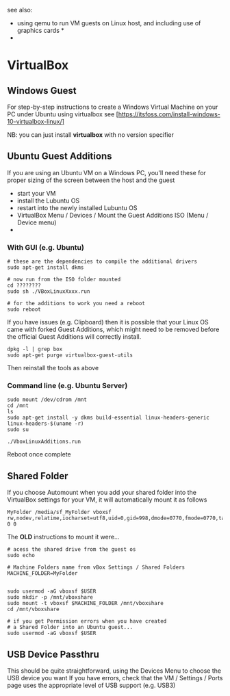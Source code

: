 
see also:

* using qemu to run VM guests on Linux host, and including use of graphics cards
    * 
* 

# VirtualBox

## Windows Guest

For step-by-step instructions to create a Windows Virtual Machine on your PC under Ubuntu using virtualbox see [https://itsfoss.com/install-windows-10-virtualbox-linux/] 

NB: you can just install **virtualbox** with no version specifier


## Ubuntu Guest Additions

If you are using an Ubuntu VM on a Windows PC, 
you'll need these for proper sizing of the screen between the host and the guest

* start your VM
* install the Lubuntu OS
* restart into the newly installed Lubuntu OS
* VirtualBox Menu / Devices / Mount the Guest Additions ISO (Menu / Device menu)
* 

### With GUI (e.g. Ubuntu)

```
# these are the dependencies to compile the additional drivers
sudo apt-get install dkms

# now run from the ISO folder mounted 
cd ????????
sudo sh ./VBoxLinuxXxxx.run

# for the additions to work you need a reboot
sudo reboot
```

If you have issues (e.g. Clipboard) then it is possible that your Linux OS came with forked Guest Additions, which might need to be removed before the official Guest Additions will correctly install.

```
dpkg -l | grep box
sudo apt-get purge virtualbox-guest-utils
```

Then reinstall the tools as above

### Command line (e.g. Ubuntu Server)

```
sudo mount /dev/cdrom /mnt
cd /mnt
ls
sudo apt-get install -y dkms build-essential linux-headers-generic linux-headers-$(uname -r)
sudo su

./VboxLinuxAdditions.run

```

Reboot once complete

## Shared Folder

If you choose Automount when you add your shared folder 
into the VirtualBox settings for your VM, 
it will automatically mount it as follows

```
MyFolder /media/sf_MyFolder vboxsf rw,nodev,relatime,iocharset=utf8,uid=0,gid=998,dmode=0770,fmode=0770,tag=VBoxAutomounter 0 0
```

The **OLD** instructions to mount it were...

```
# acess the shared drive from the guest os 
sudo echo

# Machine Folders name from vBox Settings / Shared Folders
MACHINE_FOLDER=MyFolder


sudo usermod -aG vboxsf $USER
sudo mkdir -p /mnt/vboxshare
sudo mount -t vboxsf $MACHINE_FOLDER /mnt/vboxshare
cd /mnt/vboxshare
```


```
# if you get Permission errors when you have created 
# a Shared Folder into an Ubuntu guest...
sudo usermod -aG vboxsf $USER
```

## USB Device Passthru

This should be quite straightforward, using the Devices Menu to choose the USB device you want
If you have errors, check that the VM / Settings / Ports page uses the appropriate level of
USB support (e.g. USB3)


